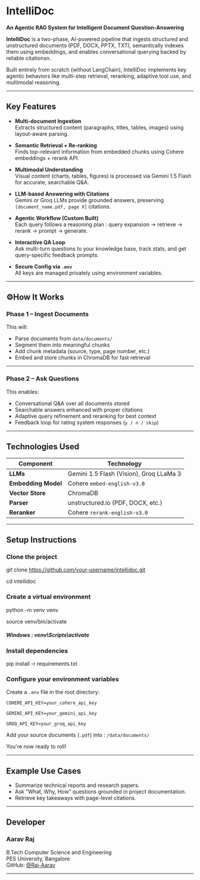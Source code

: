 # IntelliDoc  
**An Agentic RAG System for Intelligent Document Question-Answering**

**IntelliDoc** is a two-phase, AI-powered pipeline that ingests structured and unstructured documents (PDF, DOCX, PPTX, TXT), semantically indexes them using embeddings, and enables conversational querying backed by reliable citationsn.

Built entirely from scratch (without LangChain), IntelliDoc implements key agentic behaviors like multi-step retrieval, reranking, adaptive tool use, and multimodal reasoning.

---

## Key Features

- **Multi-document Ingestion**  
  Extracts structured content (paragraphs, titles, tables, images) using layout-aware parsing.

- **Semantic Retrieval + Re-ranking**  
  Finds top-relevant information from embedded chunks using Cohere embeddings + rerank API.

- **Multimodal Understanding**  
  Visual content (charts, tables, figures) is processed via Gemini 1.5 Flash for accurate, searchable Q&A.

- **LLM-based Answering with Citations**  
  Gemini or Groq LLMs provide grounded answers, preserving `[document_name.pdf, page X]` citations.

- **Agentic Workflow (Custom Built)**  
  Each query follows a reasoning plan : query expansion → retrieve → rerank → prompt → generate.

- **Interactive QA Loop**  
  Ask multi-turn questions to your knowledge base, track stats, and get query-specific feedback prompts.

- **Secure Config via `.env`**  
  All keys are managed privately using environment variables.

---

## ⚙How It Works

### Phase 1 – Ingest Documents


This will:
- Parse documents from `data/documents/`
- Segment them into meaningful chunks
- Add chunk metadata (source, type, page number, etc.)
- Embed and store chunks in ChromaDB for fast retrieval

---

### Phase 2 – Ask Questions


This enables:
- Conversational Q&A over all documents stored
- Searchable answers enhanced with proper citations
- Adaptive query refinement and reranking for best context
- Feedback loop for rating system responses (`y / n / skip`)

---

## Technologies Used

| Component        | Technology                           |
|------------------|----------------------------------------|
| **LLMs**         | Gemini 1.5 Flash (Vision), Groq LLaMa 3 |
| **Embedding Model** | Cohere `embed-english-v3.0`         |
| **Vector Store** | ChromaDB                              |
| **Parser**       | unstructured.io (PDF, DOCX, etc.)      |
| **Reranker**     | Cohere `rerank-english-v3.0`          |

---

## Setup Instructions

### Clone the project

git clone https://github.com/your-username/intellidoc.git

cd intellidoc

### Create a virtual environment

python -m venv venv

source venv/bin/activate 

##### Windows : venv\Scripts\activate


### Install dependencies

pip install -r requirements.txt


### Configure your environment variables

Create a `.env` file in the root directory:

`COHERE_API_KEY=your_cohere_api_key`

`GEMINI_API_KEY=your_gemini_api_key`

`GROQ_API_KEY=your_groq_api_key`


Add your source documents (`.pdf`) into : `/data/documents/`


You're now ready to roll!

---

## Example Use Cases

- Summarize technical reports and research papers.
- Ask “What, Why, How” questions grounded in project documentation.
- Retrieve key takeaways with page-level citations.

---

## Developer

### **Aarav Raj**  
B.Tech Computer Science and Engineering  
PES University, Bangalore  
GitHub: [@Raj-Aarav](https://github.com/Raj-Aarav)

---

